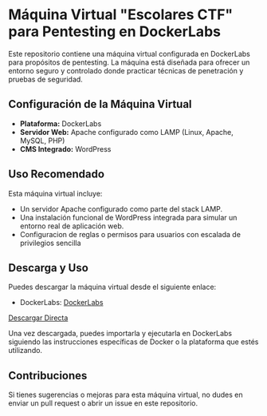 # Máquina Virtual "Escolares CTF" para Pentesting en DockerLabs

Este repositorio contiene una máquina virtual configurada en DockerLabs para propósitos de pentesting. 
La máquina está diseñada para ofrecer un entorno seguro y controlado donde practicar técnicas de penetración y pruebas de seguridad.

## Configuración de la Máquina Virtual

- **Plataforma:** DockerLabs
- **Servidor Web:** Apache configurado como LAMP (Linux, Apache, MySQL, PHP)
- **CMS Integrado:** WordPress

## Uso Recomendado

Esta máquina virtual incluye:

- Un servidor Apache configurado como parte del stack LAMP.
- Una instalación funcional de WordPress integrada para simular un entorno real de aplicación web.
- Configuracion de reglas o permisos para usuarios con escalada de privilegios sencilla

## Descarga y Uso

Puedes descargar la máquina virtual desde el siguiente enlace:
- DockerLabs: [DockerLabs](https://dockerlabs.es/#/)

[Descargar Directa](https://mega.nz/file/ZXckGSob#QBn80M3tFNTrKCJwZ1lIh-9Rafx5sdlG3lyCT9FPYes)

Una vez descargada, puedes importarla y ejecutarla en DockerLabs siguiendo las instrucciones específicas de Docker o la plataforma que estés utilizando.

## Contribuciones

Si tienes sugerencias o mejoras para esta máquina virtual, no dudes en enviar un pull request o abrir un issue en este repositorio.
